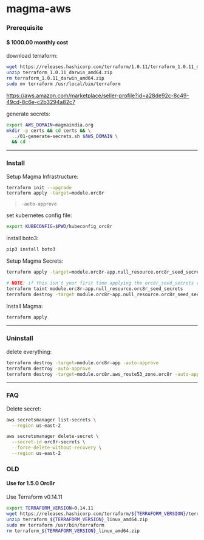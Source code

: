 # magma-aws

### Prerequisite

#### $ 1000.00 monthly cost

download terraform:
```bash
wget https://releases.hashicorp.com/terraform/1.0.11/terraform_1.0.11_darwin_amd64.zip
unzip terraform_1.0.11_darwin_amd64.zip
rm terraform_1.0.11_darwin_amd64.zip
sudo mv terraform /usr/local/bin/terraform
```

https://aws.amazon.com/marketplace/seller-profile?id=a28de92c-8c49-49cd-8c6e-c2b3294a82c7

generate secrets:
```bash
export AWS_DOMAIN=magmaindia.org
mkdir -p certs && cd certs && \
  ../01-generate-secrets.sh $AWS_DOMAIN \
  && cd -
```
---

### Install

Setup Magma Infrastructure:
```bash
terraform init --upgrade
terraform apply -target=module.orc8r
```
> `-auto-approve`

set kubernetes config file:
```bash
export KUBECONFIG=$PWD/kubeconfig_orc8r
```

install boto3:
```bash
pip3 install boto3
```

Setup Magma Secrets:
```bash
terraform apply -target=module.orc8r-app.null_resource.orc8r_seed_secrets

# NOTE: if this isn't your first time applying the orc8r_seed_secrets resource, you'll need to first 
terraform taint module.orc8r-app.null_resource.orc8r_seed_secrets
terraform destroy -target module.orc8r-app.null_resource.orc8r_seed_secrets
```

Install Magma:
```bash
terraform apply
```
---

### Uninstall

delete everything:
```bash
terraform destroy -target=module.orc8r-app -auto-approve
terraform destroy -auto-approve
terraform destroy -target=module.orc8r.aws_route53_zone.orc8r -auto-approve
```
---

### FAQ

Delete secret:
```bash
aws secretsmanager list-secrets \
  --region us-east-2

aws secretsmanager delete-secret \
  --secret-id orc8r-secrets \
  --force-delete-without-recovery \
  --region us-east-2
```

### OLD

#### Use for 1.5.0 Orc8r

Use Terraform v0.14.11
```bash
export TERRAFORM_VERSION=0.14.11
wget https://releases.hashicorp.com/terraform/${TERRAFORM_VERSION}/terraform_${TERRAFORM_VERSION}_linux_amd64.zip
unzip terraform_${TERRAFORM_VERSION}_linux_amd64.zip
sudo mv terraform /usr/bin/terraform
rm terraform_${TERRAFORM_VERSION}_linux_amd64.zip
```



